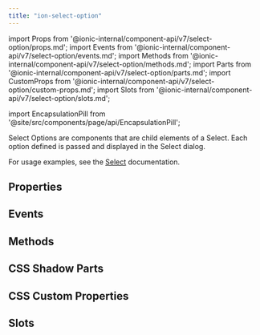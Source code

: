 ```yaml
---
title: "ion-select-option"
---
```

import Props from '@ionic-internal/component-api/v7/select-option/props.md';
import Events from '@ionic-internal/component-api/v7/select-option/events.md';
import Methods from '@ionic-internal/component-api/v7/select-option/methods.md';
import Parts from '@ionic-internal/component-api/v7/select-option/parts.md';
import CustomProps from '@ionic-internal/component-api/v7/select-option/custom-props.md';
import Slots from '@ionic-internal/component-api/v7/select-option/slots.md';

<head>
  <title>Select Option | What Is An Option Select on Ionic Framework Apps</title>
  <meta name="description" content="What is an option select? Select Options are child element components of a Select—each option defined is passed and displayed in the Select dialog." />
</head>

import EncapsulationPill from '@site/src/components/page/api/EncapsulationPill';

<EncapsulationPill type="shadow" />


Select Options are components that are child elements of a Select. Each option defined is passed and displayed in the Select dialog.

For usage examples, see the [Select](./select) documentation.


## Properties
<Props />

## Events
<Events />

## Methods
<Methods />

## CSS Shadow Parts
<Parts />

## CSS Custom Properties
<CustomProps />

## Slots
<Slots />